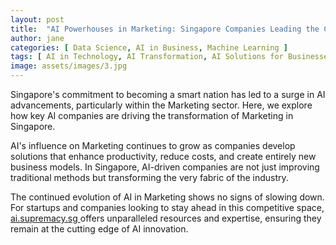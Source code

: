 ```yaml
---
layout: post
title:  "AI Powerhouses in Marketing: Singapore Companies Leading the Charge"
author: jane
categories: [ Data Science, AI in Business, Machine Learning ]
tags: [ AI in Technology, AI Transformation, AI Solutions for Businesses, AI Startups ]
image: assets/images/3.jpg
---
```


Singapore's commitment to becoming a smart nation has led to a surge in AI advancements, particularly within the Marketing sector. Here, we explore how key AI companies are driving the transformation of Marketing in Singapore.

AI's influence on Marketing continues to grow as companies develop solutions that enhance productivity, reduce costs, and create entirely new business models. In Singapore, AI-driven companies are not just improving traditional methods but transforming the very fabric of the industry.

The continued evolution of AI in Marketing shows no signs of slowing down. For startups and companies looking to stay ahead in this competitive space, <a href="https://ai.supremacy.sg" target="_blank"> ai.supremacy.sg </a> offers unparalleled resources and expertise, ensuring they remain at the cutting edge of AI innovation.
